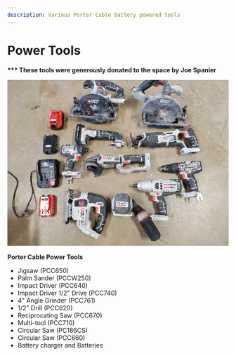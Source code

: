 ```yaml
---
description: Various Porter Cable battery powered tools
---
```


# Power Tools

**\*\*\* These tools were generously donated to the space by Joe Spanier**

![](<../.gitbook/assets/image (119).png>)

**Porter Cable Power Tools**

* Jigsaw (PCC650)
* &#x20;Palm Sander (PCCW250)
* Impact Driver (PCC640)
* Impact Driver 1/2" Drive (PCC740)
* 4" Angle Grinder (PCC761)
* 1/2" Drill (PCC620)
* Reciprocating Saw (PCC670)
* Multi-tool (PCC710)
* Circular Saw (PC186CS)
* Circular Saw (PCC660)
* Battery charger and Batteries



